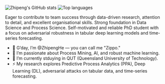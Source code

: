 ![Zhipeng's GitHub stats](https://github-readme-stats.vercel.app/api?username=ZhipengHe&count_private=true&show_icons=true)
![Top languages](https://github-readme-stats.vercel.app/api/top-langs/?username=ZhipengHe&layout=compact&langs_count=10)

Eager to contribute to team success through data-driven research, attention to detail, and excellent organisational skills. Strong foundation in Data Science and Process Science. Self-motivated and reliable PhD student with a focus on adversarial robustness in tabular deep learning models and time-series forecasting.

- 👋 G’day, I’m @ZhipengHe — you can call me "Zippo."
- 👀 I’m passionate about Process Mining, AI, and robust machine learning.
- 🌱 I’m currently stduying in QUT (Queensland University of Technology).
- ⚡ My research explores Predictive Process Analytics (PPA), Deep Learning (DL), adversarial attacks on tabular data, and time-series forecasting.

<!---
ZhipengHe/ZhipengHe is a ✨ special ✨ repository because its `README.md` (this file) appears on your GitHub profile.
You can click the Preview link to take a look at your changes.
--->

